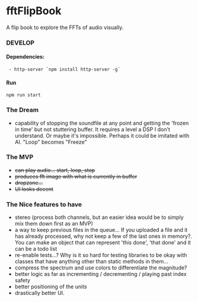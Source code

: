 # fftFlipBook
A flip book to explore the FFTs of audio visually.

### DEVELOP

#### Dependencies:
     - http-server `npm install http-server -g`

#### Run
`npm run start`

### The Dream
  - capability of stopping the soundfile at any point and getting the 'frozen in time' but not stuttering buffer. It requires a level a DSP I don't understand. Or maybe it's impossible. Perhaps it could be imitated with AI. "Loop" becomes "Freeze"

### The MVP
 - ~~can play audio... start, loop, stop~~
 - ~~produces fft image with what is currently in buffer~~
 - ~~dropzone...~~
 - ~~UI looks decent~~

### The Nice features to have
 - stereo (process both channels, but an easier idea would be to simply mix them down first as an MVP)
 - a way to keep previous files in the queue... If you uploaded a file and it has already processed, why not keep a few of the last ones in memory?. You can make an object that can represent 'this done', 'that done' and it can be a todo list
 - re-enable tests...? Why is it so hard for testing libraries to be okay with classes that have anything other than static methods in them...
 - compress the spectrum and use colors to differentiate the magnitude?
 - better logic as far as incrementing / decrementing / playing past index safety
 - better positioning of the units
 - drastically better UI.